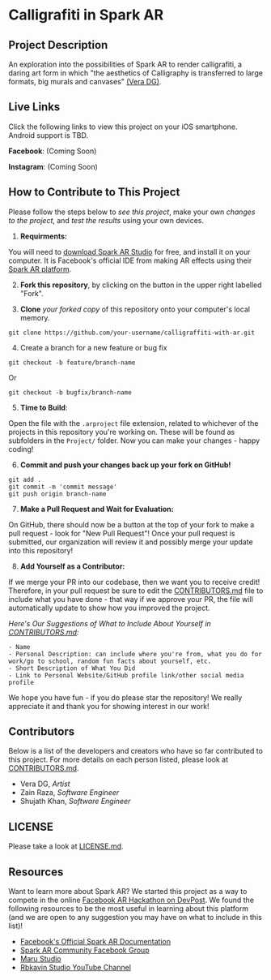 # Calligrafiti in Spark AR

## Project Description
An exploration into the possibilities of Spark AR to render calligrafiti, a daring art form in which "the aesthetics of Calligraphy is transferred to large formats, big murals and canvases" [(Vera DG)](https://veradg.com/artist-statement/).

## Live Links
Click the following links to view this project on your iOS smartphone.
Android support is TBD.

**Facebook**: (Coming Soon)

**Instagram**: (Coming Soon)

## How to Contribute to This Project
Please follow the steps below to *see this project*, make your own *changes to the project*, and *test the results* using your own devices.
1. **Requirments:**

You will need to [download Spark AR Studio](https://sparkar.facebook.com/ar-studio/download/) for free, and install it on your computer. It is Facebook's official IDE from making AR effects using their [Spark AR platform](https://sparkar.facebook.com/ar-studio/).

2. **Fork this repository**, by clicking on the button in the upper right labelled "Fork".

3. **Clone** *your forked copy* of this repository onto your computer's local memory.

```
git clone https://github.com/your-username/calligraffiti-with-ar.git
```

4. Create a branch for a new feature or bug fix

```
git checkout -b feature/branch-name
```
Or
```
git checkout -b bugfix/branch-name
```
5.  **Time to Build**:

Open the file with the ```.arproject``` file extension, related to whichever of the projects in this repository you're working on. These will be found as subfolders in the ```Project/``` folder.
Now you can make your changes - happy coding!

6. **Commit and push your changes back up your fork on GitHub!**
```
git add .
git commit -m 'commit message'
git push origin branch-name
```

7. **Make a Pull Request and Wait for Evaluation:**

On GitHub, there should now be a button at the top of your fork to make a pull request - look for "New Pull Request"!
Once your pull request is submitted, our organization will review it and possibly merge your update into this repository!

8. **Add Yourself as a Contributor:**

If we merge your PR into our codebase, then we want you to receive credit! Therefore, in your pull request be sure to edit the [CONTRIBUTORS.md](CONTRIBUTORS.md) file to include what you have done - that way if we approve your PR, the file will automatically update to show how you improved the project.

*Here's Our Suggestions of What to Include About Yourself in [CONTRIBUTORS.md](CONTRIBUTORS.md):*
```
- Name
- Personal Description: can include where you're from, what you do for work/go to school, random fun facts about yourself, etc.
- Short Description of What You Did
- Link to Personal Website/GitHub profile link/other social media profile
```

We hope you have fun - if you do please star the repository! We really appreciate it and thank you for showing interest in our work!

## Contributors
Below is a list of the developers and creators who have so far contributed to this project. For more details on each person listed, please look at [CONTRIBUTORS.md](CONTRIBUTORS.md).
- Vera DG, *Artist*
- Zain Raza, *Software Engineer*
- Shujath Khan, *Software Engineer*
## LICENSE
Please take a look at [LICENSE.md](LICENSE.md).

## Resources
Want to learn more about Spark AR? We started this project as a way to compete in the online [Facebook AR Hackathon on DevPost](https://fbar1.devpost.com). We found the following resources to be the most useful in learning about this platform (and we are open to any suggestion you may have on what to include in this list)!
- [Facebook's Official Spark AR Documentation](https://sparkar.facebook.com/ar-studio/)
- [Spark AR Community Facebook Group](https://www.facebook.com/groups/SparkARcommunity/)
- [Maru Studio](https://www.youtube.com/channel/UCcFy_yfaBHp2z-fceORWsWg?app=desktop)
- [Rbkavin Studio YouTube Channel](https://www.youtube.com/channel/UCtoRX-yMVpmlJFmo8i9aZyQ)
